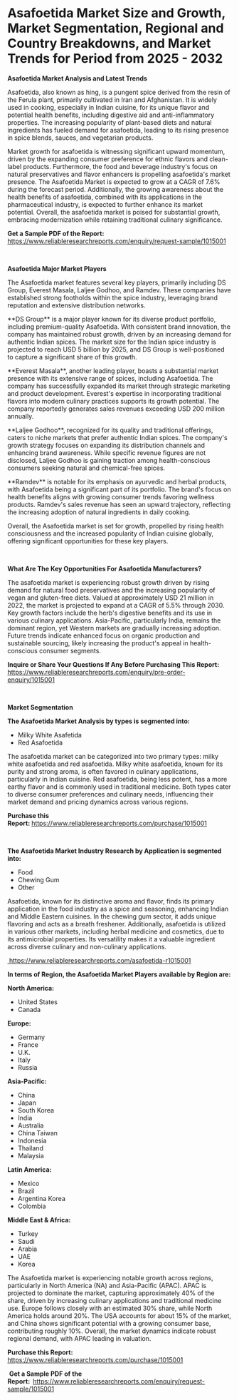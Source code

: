 <p><h1>Asafoetida Market Size and Growth, Market Segmentation, Regional and Country Breakdowns, and Market Trends for Period from 2025 -  2032</h1></p><p><strong>Asafoetida Market Analysis and Latest Trends</strong></p>
<p><p>Asafoetida, also known as hing, is a pungent spice derived from the resin of the Ferula plant, primarily cultivated in Iran and Afghanistan. It is widely used in cooking, especially in Indian cuisine, for its unique flavor and potential health benefits, including digestive aid and anti-inflammatory properties. The increasing popularity of plant-based diets and natural ingredients has fueled demand for asafoetida, leading to its rising presence in spice blends, sauces, and vegetarian products.</p><p>Market growth for asafoetida is witnessing significant upward momentum, driven by the expanding consumer preference for ethnic flavors and clean-label products. Furthermore, the food and beverage industry's focus on natural preservatives and flavor enhancers is propelling asafoetida's market presence. The Asafoetida Market is expected to grow at a CAGR of 7.6% during the forecast period. Additionally, the growing awareness about the health benefits of asafoetida, combined with its applications in the pharmaceutical industry, is expected to further enhance its market potential. Overall, the asafoetida market is poised for substantial growth, embracing modernization while retaining traditional culinary significance.</p></p>
<p><strong>Get a Sample PDF of the Report:&nbsp;</strong> <a href="https://www.reliableresearchreports.com/enquiry/request-sample/1015001?utm_campaign=2255&utm_medium=2&utm_source=Github&utm_content=ia&utm_term=17042025&utm_id=asafoetida">https://www.reliableresearchreports.com/enquiry/request-sample/1015001</a></p>
<p>&nbsp;</p>
<p><strong>Asafoetida Major Market Players</strong></p>
<p><p>The Asafoetida market features several key players, primarily including DS Group, Everest Masala, Laljee Godhoo, and Ramdev. These companies have established strong footholds within the spice industry, leveraging brand reputation and extensive distribution networks.</p><p>**DS Group** is a major player known for its diverse product portfolio, including premium-quality Asafoetida. With consistent brand innovation, the company has maintained robust growth, driven by an increasing demand for authentic Indian spices. The market size for the Indian spice industry is projected to reach USD 5 billion by 2025, and DS Group is well-positioned to capture a significant share of this growth.</p><p>**Everest Masala**, another leading player, boasts a substantial market presence with its extensive range of spices, including Asafoetida. The company has successfully expanded its market through strategic marketing and product development. Everest's expertise in incorporating traditional flavors into modern culinary practices supports its growth potential. The company reportedly generates sales revenues exceeding USD 200 million annually.</p><p>**Laljee Godhoo**, recognized for its quality and traditional offerings, caters to niche markets that prefer authentic Indian spices. The company's growth strategy focuses on expanding its distribution channels and enhancing brand awareness. While specific revenue figures are not disclosed, Laljee Godhoo is gaining traction among health-conscious consumers seeking natural and chemical-free spices.</p><p>**Ramdev** is notable for its emphasis on ayurvedic and herbal products, with Asafoetida being a significant part of its portfolio. The brand's focus on health benefits aligns with growing consumer trends favoring wellness products. Ramdev's sales revenue has seen an upward trajectory, reflecting the increasing adoption of natural ingredients in daily cooking.</p><p>Overall, the Asafoetida market is set for growth, propelled by rising health consciousness and the increased popularity of Indian cuisine globally, offering significant opportunities for these key players.</p></p>
<p>&nbsp;</p>
<p><strong>What Are The Key Opportunities For Asafoetida Manufacturers?</strong></p>
<p><p>The asafoetida market is experiencing robust growth driven by rising demand for natural food preservatives and the increasing popularity of vegan and gluten-free diets. Valued at approximately USD 21 million in 2022, the market is projected to expand at a CAGR of 5.5% through 2030. Key growth factors include the herb's digestive benefits and its use in various culinary applications. Asia-Pacific, particularly India, remains the dominant region, yet Western markets are gradually increasing adoption. Future trends indicate enhanced focus on organic production and sustainable sourcing, likely increasing the product's appeal in health-conscious consumer segments.</p></p>
<p><strong>Inquire or Share Your Questions If Any Before Purchasing This Report:</strong> <a href="https://www.reliableresearchreports.com/enquiry/pre-order-enquiry/1015001?utm_campaign=2255&utm_medium=2&utm_source=Github&utm_content=ia&utm_term=17042025&utm_id=asafoetida">https://www.reliableresearchreports.com/enquiry/pre-order-enquiry/1015001</a></p>
<p>&nbsp;</p>
<p><strong>Market Segmentation</strong></p>
<p><strong>The Asafoetida Market Analysis by types is segmented into:</strong></p>
<p><ul><li>Milky White Asafetida</li><li>Red Asafoetida</li></ul></p>
<p><p>The asafoetida market can be categorized into two primary types: milky white asafoetida and red asafoetida. Milky white asafoetida, known for its purity and strong aroma, is often favored in culinary applications, particularly in Indian cuisine. Red asafoetida, being less potent, has a more earthy flavor and is commonly used in traditional medicine. Both types cater to diverse consumer preferences and culinary needs, influencing their market demand and pricing dynamics across various regions.</p></p>
<p><strong>Purchase this Report:&nbsp;</strong><a href="https://www.reliableresearchreports.com/purchase/1015001?utm_campaign=2255&utm_medium=2&utm_source=Github&utm_content=ia&utm_term=17042025&utm_id=asafoetida">https://www.reliableresearchreports.com/purchase/1015001</a></p>
<p>&nbsp;</p>
<p><strong>The Asafoetida Market Industry Research by Application is segmented into:</strong></p>
<p><ul><li>Food</li><li>Chewing Gum</li><li>Other</li></ul></p>
<p><p>Asafoetida, known for its distinctive aroma and flavor, finds its primary application in the food industry as a spice and seasoning, enhancing Indian and Middle Eastern cuisines. In the chewing gum sector, it adds unique flavoring and acts as a breath freshener. Additionally, asafoetida is utilized in various other markets, including herbal medicine and cosmetics, due to its antimicrobial properties. Its versatility makes it a valuable ingredient across diverse culinary and non-culinary applications.</p></p>
<p><a href="https://www.reliableresearchreports.com/asafoetida-r1015001?utm_campaign=2255&utm_medium=2&utm_source=Github&utm_content=ia&utm_term=17042025&utm_id=asafoetida">&nbsp;https://www.reliableresearchreports.com/asafoetida-r1015001</a></p>
<p><strong>In terms of Region, the Asafoetida Market Players available by Region are:</strong></p>
<p>
    <p> <strong> North America: </strong>
        <ul>
            <li>United States</li>
            <li>Canada</li>
        </ul>
        </p> 
    <p> <strong> Europe: </strong>
        <ul>
            <li>Germany</li>
            <li>France</li>
            <li>U.K.</li>
            <li>Italy</li>
            <li>Russia</li>
        </ul>
        </p> 
    <p> <strong> Asia-Pacific: </strong>
        <ul>
            <li>China</li>
            <li>Japan</li>
            <li>South Korea</li>
            <li>India</li>
            <li>Australia</li>
            <li>China Taiwan</li>
            <li>Indonesia</li>
            <li>Thailand</li>
            <li>Malaysia</li>
        </ul>
        </p> 
    <p> <strong> Latin America: </strong>
        <ul>
            <li>Mexico</li>
            <li>Brazil</li>
            <li>Argentina Korea</li>
            <li>Colombia</li>
        </ul>
        </p> 
    <p> <strong> Middle East & Africa: </strong>
        <ul>
            <li>Turkey</li>
            <li>Saudi</li>
            <li>Arabia</li>
            <li>UAE</li>
            <li>Korea</li>
        </ul>
    </p>
    </p>
<p><p>The Asafoetida market is experiencing notable growth across regions, particularly in North America (NA) and Asia-Pacific (APAC). APAC is projected to dominate the market, capturing approximately 40% of the share, driven by increasing culinary applications and traditional medicine use. Europe follows closely with an estimated 30% share, while North America holds around 20%. The USA accounts for about 15% of the market, and China shows significant potential with a growing consumer base, contributing roughly 10%. Overall, the market dynamics indicate robust regional demand, with APAC leading in valuation.</p></p>
<p><strong>Purchase this Report: </strong><a href="https://www.reliableresearchreports.com/purchase/1015001?utm_campaign=2255&utm_medium=2&utm_source=Github&utm_content=ia&utm_term=17042025&utm_id=asafoetida">https://www.reliableresearchreports.com/purchase/1015001</a></p>
<p>&nbsp;<strong>Get a Sample PDF of the Report:&nbsp;&nbsp;</strong><a href="https://www.reliableresearchreports.com/enquiry/request-sample/1015001?utm_campaign=2255&utm_medium=2&utm_source=Github&utm_content=ia&utm_term=17042025&utm_id=asafoetida">https://www.reliableresearchreports.com/enquiry/request-sample/1015001</a></p>
<p><strong></strong></p>
<p><p></p><p></p><p></p></p>